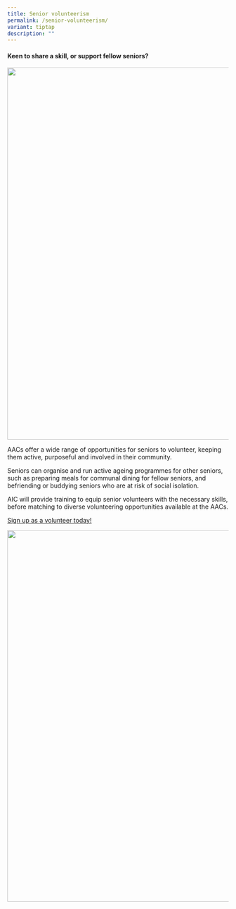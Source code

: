 ```yaml
---
title: Senior volunteerism
permalink: /senior-volunteerism/
variant: tiptap
description: ""
---
```

<h4>Keen to share a skill, or support fellow seniors?</h4>
<div class="isomer-image-wrapper">
<img style="box-sizing: inherit; font-family: Lato, sans-serif; max-width: 100%; height: auto; display: block; margin: auto; width: 845.328px;" height="auto" width="100%" alt="" src="https://www.agewellsg.gov.sg/images/extra_bedok%20radiance%20food%20delivery%20(2).jpg">
</div>
<p>AACs offer a wide range of opportunities for seniors to volunteer, keeping
them active, purposeful and involved in their community.</p>
<p>Seniors can organise and run active ageing programmes for other seniors,
such as preparing meals for communal dining for fellow seniors, and befriending
or buddying seniors who are at risk of social isolation.</p>
<p>AIC will provide training to equip senior volunteers with the necessary
skills, before matching to diverse volunteering opportunities available
at the AACs.</p>
<p><a href="https://aic.sg/silver-guardian" rel="noopener noreferrer nofollow" target="_blank"><u>Sign up as a volunteer today!</u></a>
</p>
<div class="isomer-image-wrapper">
<img style="box-sizing: inherit; font-family: Lato, sans-serif; max-width: 100%; height: auto; display: block; margin: auto; width: 845.328px;" height="auto" width="100%" alt="" src="https://www.agewellsg.gov.sg/images/aaclogo.PNG">
</div>
<p></p>
<p>
<br>
</p>